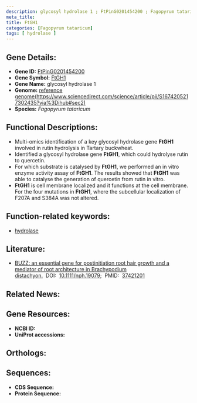 ```yaml
---
description: glycosyl hydrolase 1 ; FtPinG0201454200 ; Fagopyrum tataricum
meta_title:
title: FtGH1
categories: [Fagopyrum tataricum]
tags: [ hydrolase ]
---
```


## Gene Details:
- **Gene ID:** [FtPinG0201454200]()
- **Gene Symbol:** <u>FtGH1</u>
- **Gene Name:** glycosyl hydrolase 1
- **Genome:** [reference genome(https://www.sciencedirect.com/science/article/pii/S1674205217302435?via%3Dihub#sec2)]()
- **Species:** *Fagopyrum tataricum*

## Functional Descriptions:
   - Multi-omics identification of a key glycosyl hydrolase gene **FtGH1** involved in rutin hydrolysis in Tartary buckwheat.
   - Identified a glycosyl hydrolase gene **FtGH1**, which could hydrolyse rutin to quercetin. 
   - For which substrate is catalysed by **FtGH1**, we performed an in vitro enzyme activity assay of **FtGH1**. The results showed that **FtGH1** was able to catalyse the generation of quercetin from rutin in vitro.
   - **FtGH1** is cell membrane localized and it functions at the cell membrane. For the four mutations in **FtGH1**, where the subcellular localization of F207A and S384A was not altered.

## Function-related keywords:
   - [hydrolase](/tags/hydrolase/)

## Literature:
   - [BUZZ: an essential gene for postinitiation root hair growth and a mediator of root architecture in Brachypodium distachyon.](https://doi.org/10.1111/nph.19079)&nbsp;&nbsp;DOI:&nbsp;&nbsp;[10.1111/nph.19079](https://doi.org/10.1111/nph.19079);&nbsp;&nbsp;PMID:&nbsp;&nbsp;[37421201](https://pubmed.ncbi.nlm.nih.gov/37421201/)

## Related News:

## Gene Resources:
- **NCBI ID:**  [](https://www.ncbi.nlm.nih.gov/gene/?term=)
- **UniProt accessions:**  [](https://www.uniprot.org/uniprotkb//entry)

## Orthologs:

## Sequences:
- **CDS Sequence:**
- **Protein Sequence:**
